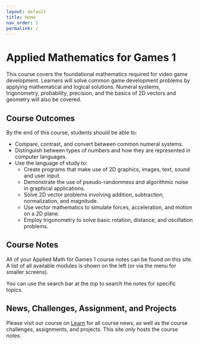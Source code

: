 ```yaml
---
layout: default
title: Home
nav_order: 1
permalink: /
---
```


# Applied Mathematics for Games 1

This course covers the foundational mathematics required for video game development. Learners will solve common game development problems by applying mathematical and logical solutions. Numeral systems, trigonometry, probability, precision, and the basics of 2D vectors and geometry will also be covered.

## Course Outcomes

By the end of this course, students should be able to:

- Compare, contrast, and convert between common numeral systems.
- Distinguish between types of numbers and how they are represented in computer languages.
- Use the language of study to:
  - Create programs that make use of 2D graphics, images, text, sound and user input.
  - Demonstrate the use of pseudo-randomness and algorithmic noise in graphical applications.
  - Solve 2D vector problems involving addition, subtraction, normalization, and magnitude.
  - Use vector mathematics to simulate forces, acceleration, and motion on a 2D plane.
  - Employ trigonometry to solve basic rotation, distance, and oscillation problems.

## Course Notes

All of your Applied Math for Games 1 course notes can be found on this site. A list of all available modules is shown on the left (or via the menu for smaller screens).

You can use the search bar at the top to search the notes for specific topics.

## News, Challenges, Assignment, and Projects

Please visit our course on [Learn](https://learn.rrc.ca) for all course news, as well as the course challenges, assignments, and projects. This site only hosts the course notes.
